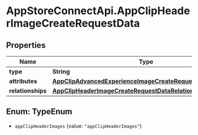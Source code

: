 # AppStoreConnectApi.AppClipHeaderImageCreateRequestData

## Properties

Name | Type | Description | Notes
------------ | ------------- | ------------- | -------------
**type** | **String** |  | 
**attributes** | [**AppClipAdvancedExperienceImageCreateRequestDataAttributes**](AppClipAdvancedExperienceImageCreateRequestDataAttributes.md) |  | 
**relationships** | [**AppClipHeaderImageCreateRequestDataRelationships**](AppClipHeaderImageCreateRequestDataRelationships.md) |  | 



## Enum: TypeEnum


* `appClipHeaderImages` (value: `"appClipHeaderImages"`)




